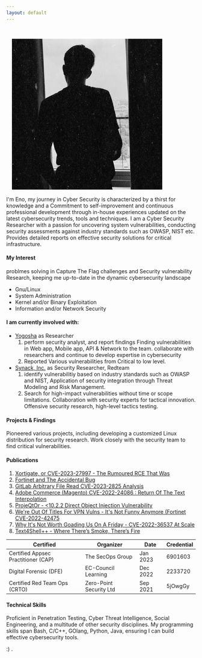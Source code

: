```yaml
---
layout: default
---
```


<img class="profile-picture" src="76135196.jpeg" style="margin: 30px 0 0 15px;">

I'm Eno, my journey in Cyber ​​Security is characterized by a thirst for knowledge and a Commitment to self-improvement and continuous professional development through in-house experiences
updated on the latest cybersecurity trends, tools and techniques. I am a Cyber ​​Security Researcher with a passion for uncovering system vulnerabilities, conducting security assessments against industry standards such as OWASP, NIST etc. Provides detailed reports on effective security solutions for critical infrastructure.

#### My Interest
problmes solving in Capture The Flag challenges and Security vulnerability Research, keeping me up-to-date in the dynamic cybersecurity landscape
- Gnu/Linux
- System Administration
- Kernel and/or Binary Exploitation
- Information and/or Network Security

#### I am currently involved with:
- [Yogosha](https://www.yogosha.com/) as Researcher
   1. perform security analyst, and report findings Finding vulnerabilities in Web app, Mobile app, API & Network to the team. collaborate with researchers and continue to develop expertise in cybersecurity
   2. Reported Various vulnerabilities from Critical to low level.
- [Synack, Inc.](https://www.synack.com/red-team/) as Security Researcher, Redteam
   1. identify vulnerabilitiy based on industry standards such as OWASP and NIST, Application of security integration through Threat Modeling and Risk Management.
   2. Search for high-impact vulnerabilities without time or scope limitations. Collaboration with security experts for tactical innovation. Offensive security research, high-level tactics testing.

#### Projects & Findings
Pioneered various projects, including developing a customized Linux distribution for security research. Work closely with the security team to find critical vulnerabilities.

#### Publications

1. [Xortigate, or CVE-2023-27997 - The Rumoured RCE That Was](https://labs.watchtowr.com/xortigate-or-cve-2023-27997/)
2. [Fortinet and The Accidental Bug](https://labs.watchtowr.com/fortinet-and-the-accidental-bug/)
3. [GitLab Arbitrary File Read CVE-2023-2825 Analysis](https://labs.watchtowr.com/gitlab-arbitrary-file-read-gitlab-cve-2023-2825-analysis/)
4. [Adobe Commerce (Magento) CVE-2022-24086 : Return Of The Text Interpolation](https://labs.watchtowr.com/adobe-commerce-magento-rce-cve-2022-24086/)
5. [ProjeQtOr - <10.2.2 Direct Object Injection Vulnerability](https://labs.watchtowr.com/projeqtor-10-2-2-direct-object-injection-vulnerability/)
6. [We're Out Of Titles For VPN Vulns - It's Not Funny Anymore (Fortinet CVE-2022-42475](https://labs.watchtowr.com/fortinet-no-more-funny-titles-cve-2022-42475/)
7. [Why It's Not Worth Goading Us On A Friday - CVE-2022-36537 At Scale](https://labs.watchtowr.com/why-its-not-worth-goading-us-on-a-friday-cve-2022-36537-at-scale/)
8. [Text4Shell++ - Where There’s Smoke, There’s Fire](https://labs.watchtowr.com/text4shell-where-theres-smoke-theres-fire/)
   
Certified | Organizer | Date | Credential
-----|-------|--------|--------
Certified Appsec Practitioner (CAP) | The SecOps Group | Jan 2023 | 6901603
Digital Forensic (DFE) | EC-Council Learning  | Dec 2022 | 2233720
Certified Red Team Ops (CRTO) | Zero-Point Security Ltd | Sep 2021 | 5jOwgGy

#### Technical Skills 
Proficient in Penetration Testing, Cyber Threat Intelligence, Social Engineering, and a multitude of other security disciplines. My programming skills span Bash, C/C++, GOlang, Python, Java, ensuring I can build effective cybersecurity tools.

:)
.
